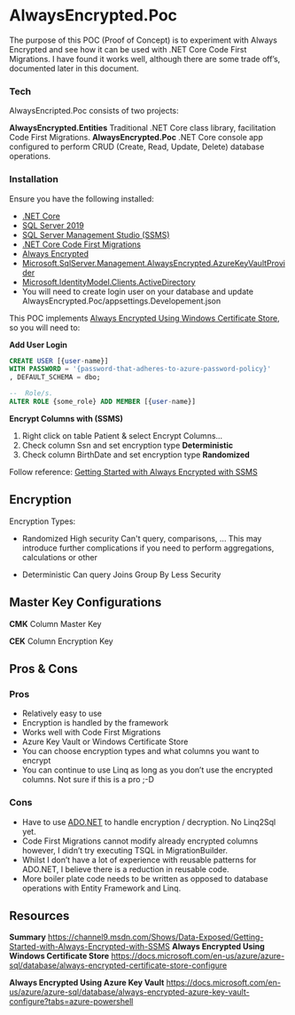 ﻿# AlwaysEncrypted.Poc
The purpose of this POC (Proof of Concept) is to experiment with Always Encrypted and see how it can be used with .NET Core Code First Migrations. I have found it works well, although there are some trade off’s, documented later in this document.

### Tech
AlwaysEncripted.Poc consists of two projects:

**AlwaysEncrypted.Entities**
Traditional .NET Core class library, facilitation Code First Migrations.
**AlwaysEncrypted.Poc**
.NET Core console app configured to perform CRUD (Create, Read, Update, Delete) database operations.

### Installation
Ensure you have the following installed:

* [.NET Core](https://dotnet.microsoft.com/download)
* [SQL Server 2019](https://www.microsoft.com/en-gb/sql-server/sql-server-downloads)
* [SQL Server Management Studio (SSMS)](https://docs.microsoft.com/en-us/sql/ssms/download-sql-server-management-studio-ssms?view=sql-server-ver15)
* [.NET Core Code First Migrations](https://docs.microsoft.com/en-us/ef/core/managing-schemas/migrations/?tabs=dotnet-core-cli)
* [Always Encrypted](https://docs.microsoft.com/en-us/sql/relational-databases/security/encryption/always-encrypted-database-engine?view=sql-server-ver15)
* [Microsoft.SqlServer.Management.AlwaysEncrypted.AzureKeyVaultProvider](https://www.nuget.org/packages/Microsoft.SqlServer.Management.AlwaysEncrypted.AzureKeyVaultProvider/)
* [Microsoft.IdentityModel.Clients.ActiveDirectory](https://www.nuget.org/packages/Microsoft.IdentityModel.Clients.ActiveDirectory/)
* You will need to create login user on your database and update AlwaysEncrypted.Poc/appsettings.Developement.json

This POC implements [Always Encrypted Using Windows Certificate Store](https://docs.microsoft.com/en-us/azure/azure-sql/database/always-encrypted-certificate-store-configure), so you will need to: 

**Add User Login**
```sql
CREATE USER [{user-name}]
WITH PASSWORD = '{password-that-adheres-to-azure-password-policy}'
, DEFAULT_SCHEMA = dbo;

--  Role/s.
ALTER ROLE {some_role} ADD MEMBER [{user-name}] 
```
**Encrypt Columns with (SSMS)**
1. Right click on table Patient & select Encrypt Columns...
2. Check column Ssn and set encryption type **Deterministic**
3. Check column BirthDate and set encryption type **Randomized**

Follow reference: [Getting Started with Always Encrypted with SSMS](https://channel9.msdn.com/Shows/Data-Exposed/Getting-Started-with-Always-Encrypted-with-SSMS)

## Encryption

Encryption Types:
- Randomized
	High security
	Can't query, comparisons, ... This may introduce further complications if you need to perform aggregations, calculations or other

- Deterministic
	Can query
	Joins
	Group By
	Less Security

##  Master Key Configurations

**CMK**
Column
Master
Key

**CEK**
Column
Encryption
Key

## Pros & Cons

### Pros
- Relatively easy to use
- Encryption is handled by the framework 
- Works well with Code First Migrations
- Azure Key Vault or Windows Certificate Store
- You can choose encryption types and what columns you want to encrypt
- You can continue to use Linq as long as you don’t use the encrypted columns. Not sure if this is a pro ;-D

### Cons
- Have to use [ADO.NET](https://docs.microsoft.com/en-us/dotnet/framework/data/adonet/) to handle encryption / decryption. No Linq2Sql yet.
- Code First Migrations cannot modify already encrypted columns however, I didn’t try executing TSQL in MigrationBuilder.
- Whilst I don’t have a lot of experience with reusable patterns for ADO.NET, I believe there is a reduction in reusable code.
- More boiler plate code needs to be written as opposed to database operations with Entity Framework and Linq.

## Resources

**Summary**
https://channel9.msdn.com/Shows/Data-Exposed/Getting-Started-with-Always-Encrypted-with-SSMS
**Always Encrypted Using Windows Certificate Store**
https://docs.microsoft.com/en-us/azure/azure-sql/database/always-encrypted-certificate-store-configure

**Always Encrypted Using Azure Key Vault**
https://docs.microsoft.com/en-us/azure/azure-sql/database/always-encrypted-azure-key-vault-configure?tabs=azure-powershell

